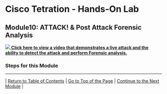 # Cisco Tetration - Hands-On Lab
  
## Module10: ATTACK! & Post Attack Forensic Analysis


<a href="https://cisco-tetration-hol-content.s3.amazonaws.com/videos/10_forensics.mp4" style="font-weight:bold" title="Collection Rules Title"><img src="https://tetration.guru/cisco-tetration-hol/labguide/diagrams/images/video_icon_mini.png"> Click here to view a video that demonstrates a live attack and the ability to detect the attack and perform Forensic analysis.</a>


### Steps for this Module  


---


| [Return to Table of Contents](https://tetration.guru/cisco-tetration-hol/labguide/) | [Go to Top of the Page](https://tetration.guru/cisco-tetration-hol/labguide/module10/) | [Continue to the Next Module](https://tetration.guru/cisco-tetration-hol/labguide/module11/) |
